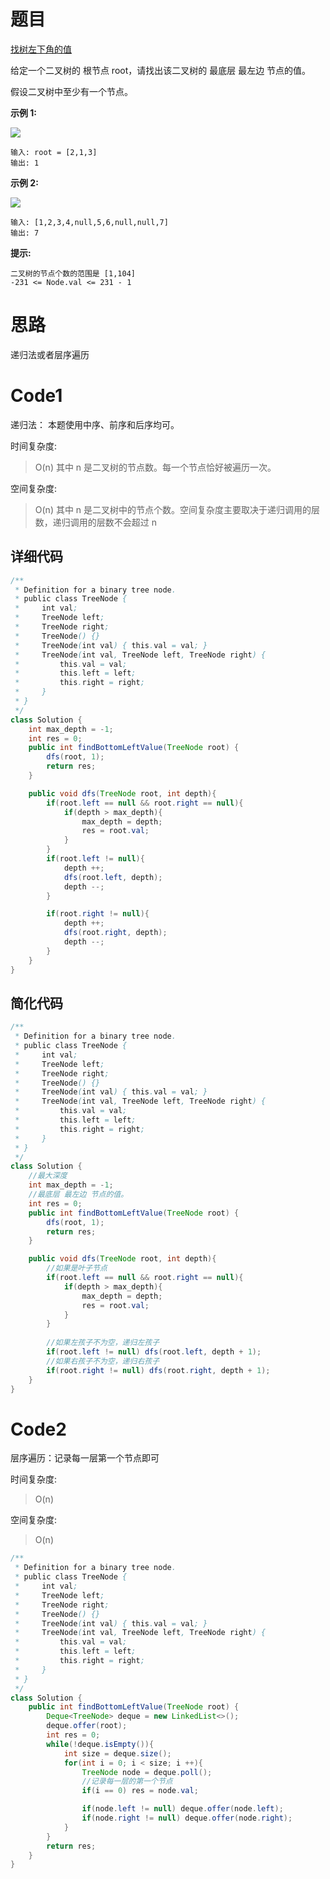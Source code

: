 # 题目
[找树左下角的值](https://leetcode.cn/problems/find-bottom-left-tree-value/)

给定一个二叉树的 根节点 root，请找出该二叉树的 最底层 最左边 节点的值。

假设二叉树中至少有一个节点。



**示例 1:**

![](https://assets.leetcode.com/uploads/2020/12/14/tree1.jpg)

``` 
输入: root = [2,1,3]
输出: 1
```
**示例 2:**

![](https://assets.leetcode.com/uploads/2020/12/14/tree2.jpg)

``` 
输入: [1,2,3,4,null,5,6,null,null,7]
输出: 7
```


**提示:**

``` 
二叉树的节点个数的范围是 [1,104]
-231 <= Node.val <= 231 - 1
```

# 思路
递归法或者层序遍历


# Code1
递归法： 本题使用中序、前序和后序均可。

时间复杂度:
>O(n)  其中 n 是二叉树的节点数。每一个节点恰好被遍历一次。

空间复杂度:
> O(n)  其中 n 是二叉树中的节点个数。空间复杂度主要取决于递归调用的层数，递归调用的层数不会超过 n  

## 详细代码
```java
/**
 * Definition for a binary tree node.
 * public class TreeNode {
 *     int val;
 *     TreeNode left;
 *     TreeNode right;
 *     TreeNode() {}
 *     TreeNode(int val) { this.val = val; }
 *     TreeNode(int val, TreeNode left, TreeNode right) {
 *         this.val = val;
 *         this.left = left;
 *         this.right = right;
 *     }
 * }
 */
class Solution {
    int max_depth = -1;
    int res = 0;
    public int findBottomLeftValue(TreeNode root) {
        dfs(root, 1);
        return res;
    }

    public void dfs(TreeNode root, int depth){
        if(root.left == null && root.right == null){
            if(depth > max_depth){
                max_depth = depth;
                res = root.val;
            }
        }
        if(root.left != null){
            depth ++;
            dfs(root.left, depth);
            depth --;
        }

        if(root.right != null){
            depth ++;
            dfs(root.right, depth);
            depth --;
        }
    }
}
```

## 简化代码
```java
/**
 * Definition for a binary tree node.
 * public class TreeNode {
 *     int val;
 *     TreeNode left;
 *     TreeNode right;
 *     TreeNode() {}
 *     TreeNode(int val) { this.val = val; }
 *     TreeNode(int val, TreeNode left, TreeNode right) {
 *         this.val = val;
 *         this.left = left;
 *         this.right = right;
 *     }
 * }
 */
class Solution {
    //最大深度
    int max_depth = -1;
    //最底层 最左边 节点的值。
    int res = 0;
    public int findBottomLeftValue(TreeNode root) {
        dfs(root, 1);
        return res;
    }

    public void dfs(TreeNode root, int depth){
        //如果是叶子节点
        if(root.left == null && root.right == null){
            if(depth > max_depth){
                max_depth = depth;
                res = root.val;
            }
        }
        
        //如果左孩子不为空，递归左孩子
        if(root.left != null) dfs(root.left, depth + 1);
        //如果右孩子不为空，递归右孩子
        if(root.right != null) dfs(root.right, depth + 1);
    }
}
```

# Code2
层序遍历：记录每一层第一个节点即可

时间复杂度:
>O(n)  

空间复杂度:
> O(n)

```java
/**
 * Definition for a binary tree node.
 * public class TreeNode {
 *     int val;
 *     TreeNode left;
 *     TreeNode right;
 *     TreeNode() {}
 *     TreeNode(int val) { this.val = val; }
 *     TreeNode(int val, TreeNode left, TreeNode right) {
 *         this.val = val;
 *         this.left = left;
 *         this.right = right;
 *     }
 * }
 */
class Solution {
    public int findBottomLeftValue(TreeNode root) {
        Deque<TreeNode> deque = new LinkedList<>();
        deque.offer(root);
        int res = 0;
        while(!deque.isEmpty()){
            int size = deque.size();
            for(int i = 0; i < size; i ++){
                TreeNode node = deque.poll();
                //记录每一层的第一个节点
                if(i == 0) res = node.val;

                if(node.left != null) deque.offer(node.left);
                if(node.right != null) deque.offer(node.right);
            }
        }
        return res;
    }
}
```